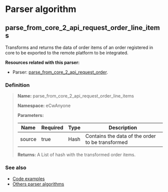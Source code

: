 # Parser algorithm
 
## parse_from_core_2_api_request_order_line_items

Transforms and returns the data of order items of an order registered in core to be exported 
to the remote platform to be integrated.

**Resources related with this parser:**

* Parser: [parse_from_core_2_api_request_order](../parser-algorithms/parse_from_core_2_api_request_order.md).

    
### Definition

> **Name:** parse_from_core_2_api_request_order_line_items
> 
> **Namespace:** eCwAnyone
>
> **Parameters:**
> 
> | Name | Required | Type | Description |
> | ---- | -------- | ---- | ----------- |
> | source | true | Hash | Contains the data of the order to be transformed |
>
> **Returns:** A List of hash with the transformed order items.

### See also
* [Code examples](https://cenit.io/algorithm?f[name][40703][o]=is&f[name][40703][v]=parse_from_core_2_api_request_order_line_items&f[namespace][40840][o]=starts_with&f[namespace][40840][v]=eCw)
* [Others parser algorithms](overview?id=parse_from_core_2_api_request_order_line_items)